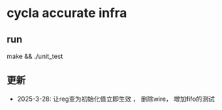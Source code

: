 # cycla accurate infra 


## run

make && ./unit_test


## 更新

- 2025-3-28: 让reg变为初始化值立即生效 ， 删除wire， 增加fifo的测试
